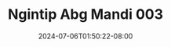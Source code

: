 --- 
title: "Ngintip Abg Mandi 003"
description: "streaming bokep Ngintip Abg Mandi 003     baru"
date: 2024-07-06T01:50:22-08:00
file_code: "1tl7vom25nmg"
draft: false
cover: "dspm7iuhkva1lsv5.jpg"
tags: ["Ngintip", "Abg", "Mandi", "bokep-indo", "bokep-viral", "bokep-ig"]
length: 174
fld_id: "1235893"
foldername: "Asupan Ngintip"
categories: ["Asupan Ngintip"]
views: 71
---